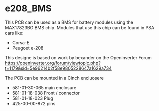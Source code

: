 # e208_BMS

This PCB can be used as a BMS for battery modules using the MAX17823BG BMS chip.
Modules that use this chip can be found in PSA cars like:
* Corsa-E
* Peugoet e-208 

This designe is based on work by bexander on the Openinverter Forum
https://openinverter.org/forum/viewtopic.php?t=1179&sid=5e96214b2f58e9805228647a1629a734

The PCB can be mounted in a Cinch encluosere 
* 581-01-30-065 main enclosure
* 581-01-18-038 Front / connector
* 581-01-18-023 Plug
* 425-00-00-872 pins
